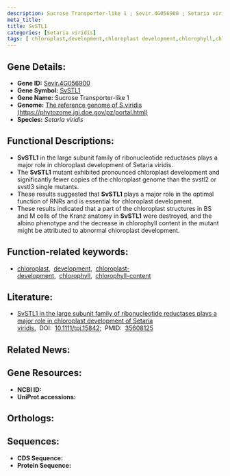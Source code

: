 ```yaml
---
description: Sucrose Transporter-like 1 ; Sevir.4G056900 ; Setaria viridis
meta_title:
title: SvSTL1
categories: [Setaria viridis]
tags: [ chloroplast,development,chloroplast development,chlorophyll,chlorophyll content ]
---
```


## Gene Details:
- **Gene ID:** [Sevir.4G056900]()
- **Gene Symbol:** <u>SvSTL1</u>
- **Gene Name:** Sucrose Transporter-like 1
- **Genome:** [The reference genome of S.viridis (https://phytozome.jgi.doe.gov/pz/portal.html)]()
- **Species:** *Setaria viridis*

## Functional Descriptions:
   - **SvSTL1** in the large subunit family of ribonucleotide reductases plays a major role in chloroplast development of Setaria viridis.
   - The **SvSTL1** mutant exhibited pronounced chloroplast development and significantly fewer copies of the chloroplast genome than the svstl2 or svstl3 single mutants.
   - These results suggested that **SvSTL1** plays a major role in the optimal function of RNRs and is essential for chloroplast development. 
   - These results indicated that a part of the chloroplast structures in BS and M cells of the Kranz anatomy in **SvSTL1** were destroyed, and the albino phenotype and the decrease in chlorophyll content in the mutant might be attributed to abnormal chloroplast development.

## Function-related keywords:
   - [chloroplast](/tags/chloroplast/),&nbsp;&nbsp;[development](/tags/development/),&nbsp;&nbsp;[chloroplast-development](/tags/chloroplast-development/),&nbsp;&nbsp;[chlorophyll](/tags/chlorophyll/),&nbsp;&nbsp;[chlorophyll-content](/tags/chlorophyll-content/)

## Literature:
   - [SvSTL1 in the large subunit family of ribonucleotide reductases plays a major role in chloroplast development of Setaria viridis.](https://doi.org/10.1111/tpj.15842)&nbsp;&nbsp;DOI:&nbsp;&nbsp;[10.1111/tpj.15842](https://doi.org/10.1111/tpj.15842);&nbsp;&nbsp;PMID:&nbsp;&nbsp;[35608125](https://pubmed.ncbi.nlm.nih.gov/35608125/)

## Related News:

## Gene Resources:
- **NCBI ID:**  [](https://www.ncbi.nlm.nih.gov/gene/?term=)
- **UniProt accessions:**  [](https://www.uniprot.org/uniprotkb//entry)

## Orthologs:

## Sequences:
- **CDS Sequence:**
- **Protein Sequence:**
